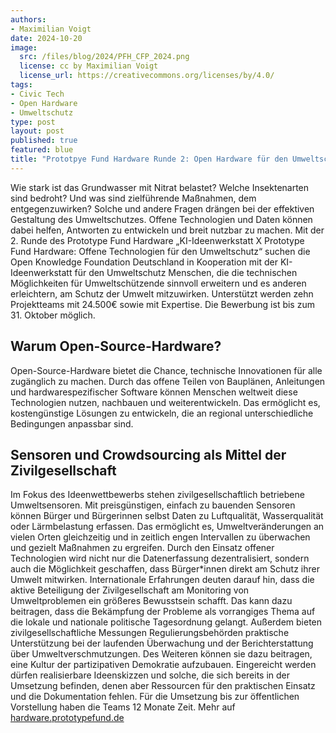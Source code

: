 ```yaml
---
authors:
- Maximilian Voigt
date: 2024-10-20
image: 
  src: /files/blog/2024/PFH_CFP_2024.png
  license: cc by Maximilian Voigt
  license_url: https://creativecommons.org/licenses/by/4.0/
tags:
- Civic Tech
- Open Hardware
- Umweltschutz
type: post
layout: post
published: true
featured: blue
title: "Prototpye Fund Hardware Runde 2: Open Hardware für den Umweltschutz"
---
```


Wie stark ist das Grundwasser mit Nitrat belastet? Welche Insektenarten sind bedroht? Und was sind zielführende Maßnahmen, dem entgegenzuwirken? Solche und andere Fragen drängen bei der effektiven Gestaltung des Umweltschutzes. Offene Technologien und Daten können dabei helfen, Antworten zu entwickeln und breit nutzbar zu machen. Mit der 2. Runde des Prototype Fund Hardware „KI-Ideenwerkstatt X Prototype Fund Hardware: Offene Technologien für den Umweltschutz“ suchen die Open Knowledge Foundation Deutschland in Kooperation mit der KI-Ideenwerkstatt für den Umweltschutz Menschen, die die technischen Möglichkeiten für Umweltschützende sinnvoll erweitern und es anderen erleichtern, am Schutz der Umwelt mitzuwirken. Unterstützt werden zehn Projektteams mit 24.500€ sowie mit Expertise. Die Bewerbung ist bis zum 31. Oktober möglich.
## Warum Open-Source-Hardware?
Open-Source-Hardware bietet die Chance, technische Innovationen für alle zugänglich zu machen. Durch das offene Teilen von Bauplänen, Anleitungen und hardwarespezifischer Software können Menschen weltweit diese Technologien nutzen, nachbauen und weiterentwickeln. Das ermöglicht es, kostengünstige Lösungen zu entwickeln, die an regional unterschiedliche Bedingungen anpassbar sind.
## Sensoren und Crowdsourcing als Mittel der Zivilgesellschaft
Im Fokus des Ideenwettbewerbs stehen zivilgesellschaftlich betriebene Umweltsensoren. Mit preisgünstigen, einfach zu bauenden Sensoren können Bürger und Bürgerinnen selbst Daten zu Luftqualität, Wasserqualität oder Lärmbelastung erfassen. Das ermöglicht es, Umweltveränderungen an vielen Orten gleichzeitig und in zeitlich engen Intervallen zu überwachen und gezielt Maßnahmen zu ergreifen. 
Durch den Einsatz offener Technologien wird nicht nur die Datenerfassung dezentralisiert, sondern auch die Möglichkeit geschaffen, dass Bürger*innen direkt am Schutz ihrer Umwelt mitwirken. Internationale Erfahrungen deuten darauf hin, dass die aktive Beteiligung der Zivilgesellschaft am Monitoring von Umweltproblemen ein größeres Bewusstsein schafft. Das kann dazu beitragen, dass die Bekämpfung der Probleme als vorrangiges Thema auf die lokale und nationale politische Tagesordnung gelangt. Außerdem bieten zivilgesellschaftliche Messungen Regulierungsbehörden praktische Unterstützung bei der laufenden Überwachung und der Berichterstattung über Umweltverschmutzungen. Des Weiteren können sie dazu beitragen, eine Kultur der partizipativen Demokratie aufzubauen. 
Eingereicht werden dürfen realisierbare Ideenskizzen und solche, die sich bereits in der Umsetzung befinden, denen aber Ressourcen für den praktischen Einsatz und die Dokumentation fehlen. Für die Umsetzung bis zur öffentlichen Vorstellung haben die Teams 12 Monate Zeit.
Mehr auf [hardware.prototypefund.de](https://hardware.prototypefund.de/)

